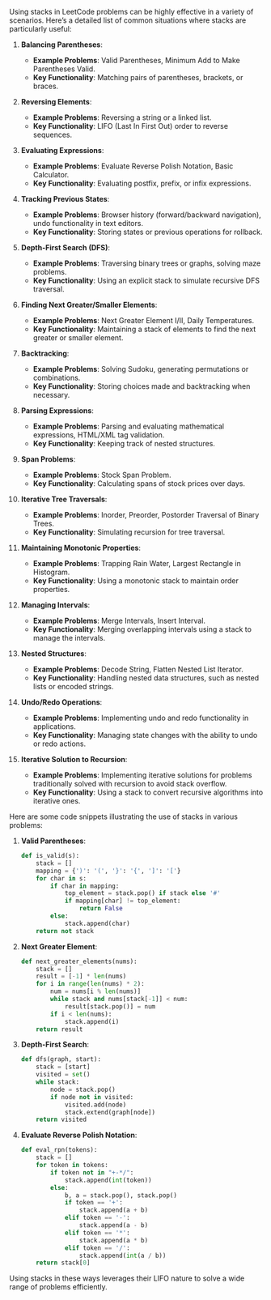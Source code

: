 Using stacks in LeetCode problems can be highly effective in a variety of scenarios. Here’s a detailed list of common situations where stacks are particularly useful:

1. **Balancing Parentheses**:
   - **Example Problems**: Valid Parentheses, Minimum Add to Make Parentheses Valid.
   - **Key Functionality**: Matching pairs of parentheses, brackets, or braces.

2. **Reversing Elements**:
   - **Example Problems**: Reversing a string or a linked list.
   - **Key Functionality**: LIFO (Last In First Out) order to reverse sequences.

3. **Evaluating Expressions**:
   - **Example Problems**: Evaluate Reverse Polish Notation, Basic Calculator.
   - **Key Functionality**: Evaluating postfix, prefix, or infix expressions.

4. **Tracking Previous States**:
   - **Example Problems**: Browser history (forward/backward navigation), undo functionality in text editors.
   - **Key Functionality**: Storing states or previous operations for rollback.

5. **Depth-First Search (DFS)**:
   - **Example Problems**: Traversing binary trees or graphs, solving maze problems.
   - **Key Functionality**: Using an explicit stack to simulate recursive DFS traversal.

6. **Finding Next Greater/Smaller Elements**:
   - **Example Problems**: Next Greater Element I/II, Daily Temperatures.
   - **Key Functionality**: Maintaining a stack of elements to find the next greater or smaller element.

7. **Backtracking**:
   - **Example Problems**: Solving Sudoku, generating permutations or combinations.
   - **Key Functionality**: Storing choices made and backtracking when necessary.

8. **Parsing Expressions**:
   - **Example Problems**: Parsing and evaluating mathematical expressions, HTML/XML tag validation.
   - **Key Functionality**: Keeping track of nested structures.

9. **Span Problems**:
   - **Example Problems**: Stock Span Problem.
   - **Key Functionality**: Calculating spans of stock prices over days.

10. **Iterative Tree Traversals**:
    - **Example Problems**: Inorder, Preorder, Postorder Traversal of Binary Trees.
    - **Key Functionality**: Simulating recursion for tree traversal.

11. **Maintaining Monotonic Properties**:
    - **Example Problems**: Trapping Rain Water, Largest Rectangle in Histogram.
    - **Key Functionality**: Using a monotonic stack to maintain order properties.

12. **Managing Intervals**:
    - **Example Problems**: Merge Intervals, Insert Interval.
    - **Key Functionality**: Merging overlapping intervals using a stack to manage the intervals.

13. **Nested Structures**:
    - **Example Problems**: Decode String, Flatten Nested List Iterator.
    - **Key Functionality**: Handling nested data structures, such as nested lists or encoded strings.

14. **Undo/Redo Operations**:
    - **Example Problems**: Implementing undo and redo functionality in applications.
    - **Key Functionality**: Managing state changes with the ability to undo or redo actions.

15. **Iterative Solution to Recursion**:
    - **Example Problems**: Implementing iterative solutions for problems traditionally solved with recursion to avoid stack overflow.
    - **Key Functionality**: Using a stack to convert recursive algorithms into iterative ones.

Here are some code snippets illustrating the use of stacks in various problems:

1. **Valid Parentheses**:
   ```python
   def is_valid(s):
       stack = []
       mapping = {')': '(', '}': '{', ']': '['}
       for char in s:
           if char in mapping:
               top_element = stack.pop() if stack else '#'
               if mapping[char] != top_element:
                   return False
           else:
               stack.append(char)
       return not stack
   ```

2. **Next Greater Element**:
   ```python
   def next_greater_elements(nums):
       stack = []
       result = [-1] * len(nums)
       for i in range(len(nums) * 2):
           num = nums[i % len(nums)]
           while stack and nums[stack[-1]] < num:
               result[stack.pop()] = num
           if i < len(nums):
               stack.append(i)
       return result
   ```

3. **Depth-First Search**:
   ```python
   def dfs(graph, start):
       stack = [start]
       visited = set()
       while stack:
           node = stack.pop()
           if node not in visited:
               visited.add(node)
               stack.extend(graph[node])
       return visited
   ```

4. **Evaluate Reverse Polish Notation**:
   ```python
   def eval_rpn(tokens):
       stack = []
       for token in tokens:
           if token not in "+-*/":
               stack.append(int(token))
           else:
               b, a = stack.pop(), stack.pop()
               if token == '+':
                   stack.append(a + b)
               elif token == '-':
                   stack.append(a - b)
               elif token == '*':
                   stack.append(a * b)
               elif token == '/':
                   stack.append(int(a / b))
       return stack[0]
   ```

Using stacks in these ways leverages their LIFO nature to solve a wide range of problems efficiently.